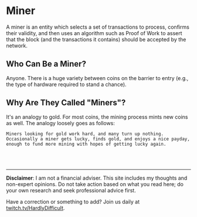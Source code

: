 # Miner

A miner is an entity which selects a set of transactions to process, confirms their validity, and then uses an algorithm such as Proof of Work to assert that the block (and the transactions it contains) should be accepted by the network.

## Who Can Be a Miner?

Anyone.  There is a huge variety between coins on the barrier to entry (e.g., the type of hardware required to stand a chance).

## Why Are They Called "Miners"?

It's an analogy to gold.  For most coins, the mining process mints new coins as well.  The analogy loosely goes as follows:

    Miners looking for gold work hard, and many turn up nothing.  Occasionally a miner gets lucky, finds gold, and enjoys a nice payday, enough to fund more mining with hopes of getting lucky again.  






<br><br><hr>  **Disclaimer**: I am not a financial adviser.  This site includes my thoughts and non-expert opinions.  Do not take action based on what you read here; do your own research and seek professional advice first.

Have a correction or something to add?  Join us daily at [twitch.tv/HardlyDifficult](http://twitch.tv/HardlyDifficult).
